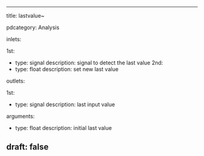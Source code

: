 --- 


title: lastvalue~

pdcategory: Analysis

inlets:

  1st:
  - type: signal
    description: signal to detect the last value
  2nd:
  - type: float
    description: set new last value

outlets:

  1st:
  - type: signal
    description: last input value

arguments:
  - type: float
    description: initial last value





draft: false
---